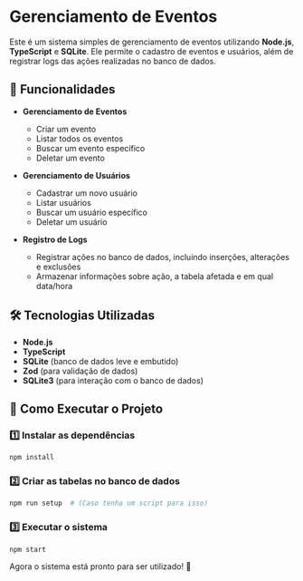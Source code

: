 # Gerenciamento de Eventos

Este é um sistema simples de gerenciamento de eventos utilizando **Node.js**, **TypeScript** e **SQLite**. Ele permite o cadastro de eventos e usuários, além de registrar logs das ações realizadas no banco de dados.

## 📌 Funcionalidades

- **Gerenciamento de Eventos**
  - Criar um evento
  - Listar todos os eventos
  - Buscar um evento específico
  - Deletar um evento

- **Gerenciamento de Usuários**
  - Cadastrar um novo usuário
  - Listar usuários
  - Buscar um usuário específico
  - Deletar um usuário

- **Registro de Logs**
  - Registrar ações no banco de dados, incluindo inserções, alterações e exclusões
  - Armazenar informações sobre ação, a tabela afetada e em qual data/hora

## 🛠 Tecnologias Utilizadas
- **Node.js**
- **TypeScript**
- **SQLite** (banco de dados leve e embutido)
- **Zod** (para validação de dados)
- **SQLite3** (para interação com o banco de dados)

## 🚀 Como Executar o Projeto

### 1️⃣ Instalar as dependências
```bash
npm install
```

### 2️⃣ Criar as tabelas no banco de dados
```bash
npm run setup  # (Caso tenha um script para isso)
```

### 3️⃣ Executar o sistema
```bash
npm start
```

Agora o sistema está pronto para ser utilizado! 🎉

